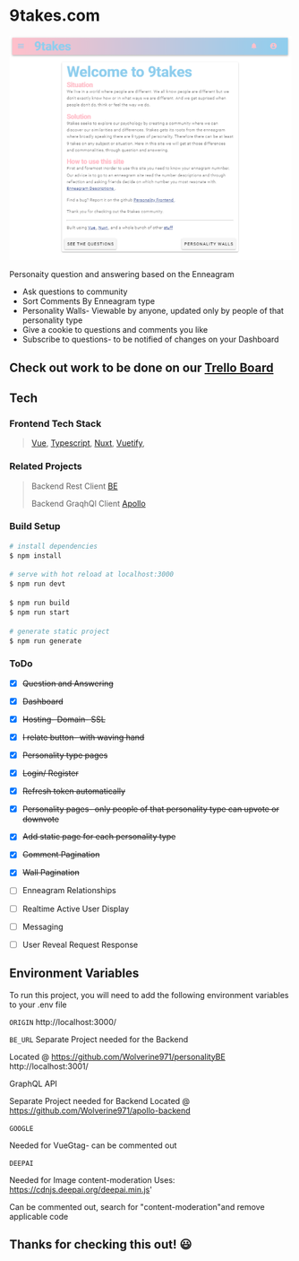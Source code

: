 # 9takes.com


<!-- <img src="static/9takes.png" href="https://9takes.com"><figcaption>"whoa checkout this sweet site @ 9takes.com" -someone really cool</figcaption></figure> -->

[![9takes.com](static/9takes.png)](https://9takes.com)

Personaity question and answering based on the Enneagram
- Ask questions to community
- Sort Comments By Enneagram type
- Personality Walls- Viewable by anyone, updated only by people of that personality type
- Give a cookie to questions and comments you like
- Subscribe to questions- to be notified of changes on your Dashboard


## Check out work to be done on our [Trello Board](https://trello.com/b/TBY5udwx/personality-app)



## Tech

### Frontend Tech Stack
> [Vue](https://vuejs.org/), [Typescript](https://www.typescriptlang.org/), [Nuxt](https://nuxtjs.org/), [Vuetify](https://vuetifyjs.com/en/), 

### Related Projects
> Backend Rest Client [BE](https://github.com/Wolverine971/personalityBE)
> 
> Backend GraqhQl Client [Apollo](https://github.com/Wolverine971/apollo-backend)

### Build Setup

```bash
# install dependencies
$ npm install

# serve with hot reload at localhost:3000
$ npm run devt

$ npm run build
$ npm run start

# generate static project
$ npm run generate
```

### ToDo


- [x]  <del>Question and Answering
- [x]  <del>Dashboard
- [x]  <del>Hosting- Domain- SSL
- [x]  <del>I relate button- with waving hand
- [x]  <del>Personality type pages
- [x]  <del>Login/ Register
- [x]  <del>Refresh token automatically
- [x]  <del>Personality pages- only people of that personality type can upvote or downvote
- [x]  <del>Add static page for each personality type
- [x]  <del>Comment Pagination
- [x]  <del>Wall Pagination
- [ ]  Enneagram Relationships
- [ ]  Realtime Active User Display
- [ ]  Messaging
- [ ]  User Reveal Request Response



## Environment Variables

To run this project, you will need to add the following environment variables to your .env file


`ORIGIN` 
http://localhost:3000/

`BE_URL`
Separate Project needed for the Backend 

Located @ https://github.com/Wolverine971/personalityBE
http://localhost:3001/

GraphQL API

Separate Project needed for Backend
Located @ https://github.com/Wolverine971/apollo-backend

`GOOGLE`

Needed for VueGtag- can be commented out

`DEEPAI`

Needed for Image content-moderation
Uses: https://cdnjs.deepai.org/deepai.min.js'

Can be commented out, search for "content-moderation"and remove applicable code



## Thanks for checking this out! :smiley: